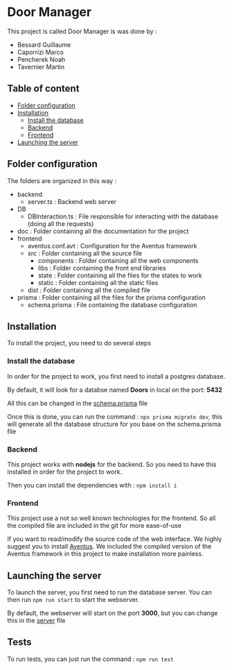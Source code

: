 # Door Manager <!-- omit in toc -->

This project is called Door Manager is was done by :

- Bessard Guillaume
- Caporrizi Marco
- Pencherek Noah
- Tavernier Martin

## Table of content <!-- omit in toc -->
 
- [Folder configuration](#folder-configuration)
- [Installation](#installation)
  - [Install the database](#install-the-database)
  - [Backend](#backend)
  - [Frontend](#frontend)
- [Launching the server](#launching-the-server)

## Folder configuration

The folders are organized in this way :

- backend
    - server.ts : Backend web server
- DB
    - DBInteraction.ts : File responsible for interacting with the database (doing all the requests)
- doc : Folder containing all the documentation for the project
- frontend
    - aventus.conf.avt : Configuration for the Aventus framework
    - src : Folder containing all the source file
        - components : Folder containing all the web components
        - libs : Folder containing the front end libraries
        - state : Folder containing all the files for the states to work
        - static : Folder containing all the static files
    - dist : Folder containing all the compiled file
- prisma : Folder containing all the files for the prisma configuration
    - schema.prisma : File containing the database configuration

## Installation

To install the project, you need to do several steps

### Install the database

In order for the project to work, you first need to install a postgres database.

By default, it will look for a databse named **Doors** in local on the port: **5432** 

All this can be changed in the [schema.prisma](./prisma/schema.prisma) file

Once this is done, you can run the command  : `npx prisma migrate dev`, this will generate all the database structure for you base on the schema.prisma file

### Backend

This project works with **nodejs** for the backend. So you need to have this installed in order for the project to work.

Then you can install the dependencies with : `npm install i`

### Frontend

This project use a not so well known technologies for the frontend. So all the compiled file are included in the git for more ease-of-use

If you want to read/modify the source code of the web interface. We highly suggest you to install [Aventus](./aventus/aventus-1.1.1.vsix). We included the compiled version of the Aventus framework in this project to make installation more painless.

## Launching the server

To launch the server, you first need to run the database server. You can then run `npm run start` to start the webserver.

By default, the webserver will start on the port **3000**, but you can change this in the [server](./backend/server.ts) file

## Tests

To run tests, you can just run the command : `npm run test`

